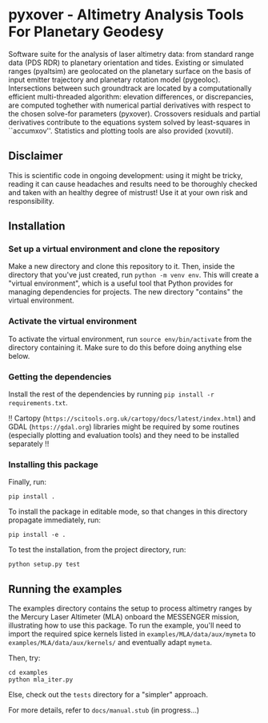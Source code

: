 # pyxover - Altimetry Analysis Tools For Planetary Geodesy

Software suite for the analysis of laser altimetry data: from standard range data (PDS RDR) to planetary orientation and
 tides. Existing or simulated ranges (pyaltsim) are geolocated on the planetary surface
 on the basis of input emitter trajectory and planetary rotation model (pygeoloc).
 Intersections between such groundtrack are located by a computationally efficient
 multi-threaded algorithm: elevation differences, or discrepancies, are computed toghether with 
 numerical partial derivatives with respect to the chosen solve-for parameters (pyxover).
 Crossovers residuals and partial derivatives contribute to the equations system solved by 
 least-squares in ``accumxov''. Statistics and plotting tools are also provided (xovutil).
 
## Disclaimer

This is scientific code in ongoing development: using it might be tricky, reading it can cause 
 headaches and results need to be thoroughly checked and taken with an healthy degree of mistrust!
Use it at your own risk and responsibility. 
 ## Installation ##

### Set up a virtual environment and clone the repository ###

Make a new directory and clone this repository to it. Then, inside the
directory that you've just created, run `python -m venv env`. This will
create a "virtual environment", which is a useful tool that Python
provides for managing dependencies for projects. The new directory
"contains" the virtual environment.

### Activate the virtual environment ###

To activate the virtual environment, run `source env/bin/activate` from
the directory containing it. Make sure to do this before doing
anything else below.

### Getting the dependencies ###

Install the rest of the dependencies by running `pip install -r
requirements.txt`.

!! Cartopy (`https://scitools.org.uk/cartopy/docs/latest/index.html`) and GDAL 
(`https://gdal.org`) libraries might be required by some routines 
(especially plotting and evaluation tools) and they need to be installed 
separately !!

### Installing this package ###

Finally, run:
``` shell
pip install .
```
To install the package in editable mode, so that changes in this
directory propagate immediately, run:
``` shell
pip install -e .
```
To test the installation, from the project directory, run:
``` shell
python setup.py test
```

## Running the examples ##

The examples directory contains the setup to process altimetry ranges by the Mercury
 Laser Altimeter (MLA) onboard the MESSENGER mission, illustrating how 
 to use this package. To run the example, you'll need to import the required spice 
 kernels listed in `examples/MLA/data/aux/mymeta` to `examples/MLA/data/aux/kernels/` and eventually adapt `mymeta`.

 Then, try:
``` shell
cd examples
python mla_iter.py
```
Else, check out the `tests` directory for a "simpler" approach.

For more details, refer to `docs/manual.stub` (in progress...)